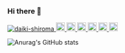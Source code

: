 ### Hi there 👋

<!--
**daiki-shiroma/daiki-shiroma** is a ✨ _special_ ✨ repository because its `README.md` (this file) appears on your GitHub profile.

Here are some ideas to get you started:

- 🔭 I’m currently working on ...
- 🌱 I’m currently learning ...
- 👯 I’m looking to collaborate on ...
- 🤔 I’m looking for help with ...
- 💬 Ask me about ...
- 📫 How to reach me: ...
- 😄 Pronouns: ...
- ⚡ Fun fact: ...
-->
 
<p align="left">
  <a href="https://github.com/daiki-shiroma/daiki-shiroma/">
    <img src="https://komarev.com/ghpvc/?username=daiki-shiroma" alt="daiki-shiroma" />
  </a>
  <a href="http://twitter.com/daiki-shiroma">
    <img height="20" src="https://img.shields.io/twitter/follow/daiki-shiroma?label=Twitter&logo=twitter&style=flat" />
  </a>
  <a href="https://github.com/daiki-shiroma">
    <img height="20" src="https://img.shields.io/github/followers/daiki-shiroma?label=follow&logo=github&style=flat" />
  </a>
  <a href="https://www.reddit.com/user/daiki-shiroma">
    <img height="20" src="https://img.shields.io/reddit/user-karma/combined/daiki-shiroma?label=Reddit&logo=reddit&style=flat" />
  </a>
  <a href="https://stackoverflow.com/users/5720201/daiki-shiroma">
    <img height="20" src="https://img.shields.io/stackexchange/stackoverflow/r/5720201?label=StackOverflow&logo=stack-overflow&style=flat" />
  </a>
  <a href="http://qiita.com/daiki-shiroma">
    <img height="20" src="https://qiita-badge.apiapi.app/s/daiki-shiroma/posts.svg" />
  </a>
  <//qiita.com/daiki-shiroma">
    <img height="20" src="https://qiita-badge.apiapi.app/s/daiki-shiroma/contributions.svg" />
  </a>
</p>


![Anurag's GitHub stats](https://git-hub-readme-stats-clone-x2mm.vercel.app/api?username=daiki-shiroma&count_private=true)
